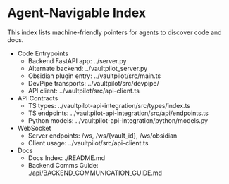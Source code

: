 # Agent-Navigable Index

This index lists machine-friendly pointers for agents to discover code and docs.

- Code Entrypoints
  - Backend FastAPI app: ../server.py
  - Alternate backend: ../vaultpilot_server.py
  - Obsidian plugin entry: ../vaultpilot/src/main.ts
  - DevPipe transports: ../vaultpilot/src/devpipe/
  - API client: ../vaultpilot/src/api-client.ts
- API Contracts
  - TS types: ../vaultpilot-api-integration/src/types/index.ts
  - TS endpoints: ../vaultpilot-api-integration/src/api/endpoints.ts
  - Python models: ../vaultpilot-api-integration/python/models.py
- WebSocket
  - Server endpoints: /ws, /ws/{vault_id}, /ws/obsidian
  - Client usage: ../vaultpilot/src/api-client.ts
- Docs
  - Docs Index: ./README.md
  - Backend Comms Guide: ./api/BACKEND_COMMUNICATION_GUIDE.md


